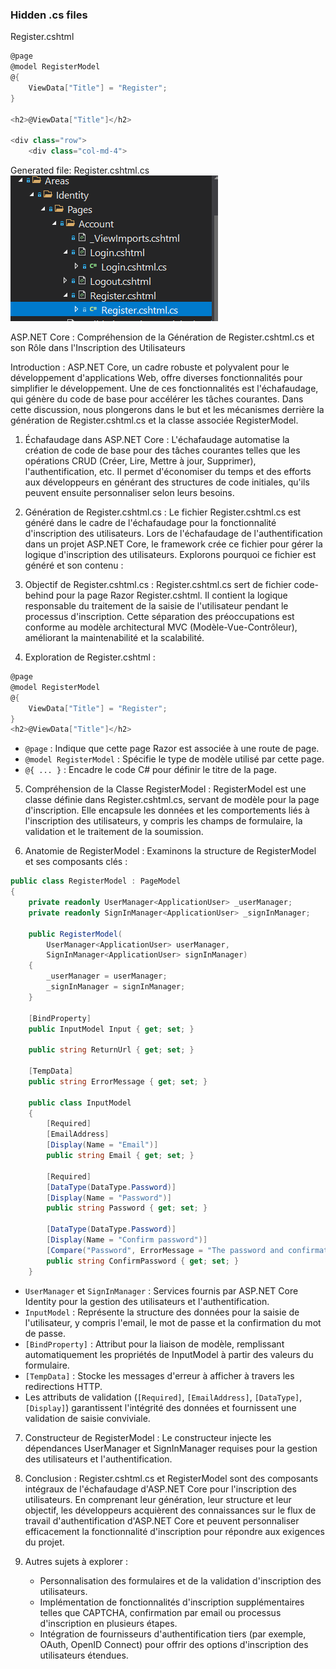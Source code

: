 ### Hidden .cs files

Register.cshtml
```csharp
@page
@model RegisterModel
@{
    ViewData["Title"] = "Register";
}

<h2>@ViewData["Title"]</h2>

<div class="row">
    <div class="col-md-4">
```


Generated file: Register.cshtml.cs
![alt text](_/image.png)

ASP.NET Core : Compréhension de la Génération de Register.cshtml.cs et son Rôle dans l'Inscription des Utilisateurs

Introduction :
ASP.NET Core, un cadre robuste et polyvalent pour le développement d'applications Web, offre diverses fonctionnalités pour simplifier le développement. Une de ces fonctionnalités est l'échafaudage, qui génère du code de base pour accélérer les tâches courantes. Dans cette discussion, nous plongerons dans le but et les mécanismes derrière la génération de Register.cshtml.cs et la classe associée RegisterModel.

1. Échafaudage dans ASP.NET Core :
   L'échafaudage automatise la création de code de base pour des tâches courantes telles que les opérations CRUD (Créer, Lire, Mettre à jour, Supprimer), l'authentification, etc. Il permet d'économiser du temps et des efforts aux développeurs en générant des structures de code initiales, qu'ils peuvent ensuite personnaliser selon leurs besoins.

2. Génération de Register.cshtml.cs :
   Le fichier Register.cshtml.cs est généré dans le cadre de l'échafaudage pour la fonctionnalité d'inscription des utilisateurs. Lors de l'échafaudage de l'authentification dans un projet ASP.NET Core, le framework crée ce fichier pour gérer la logique d'inscription des utilisateurs. Explorons pourquoi ce fichier est généré et son contenu :

3. Objectif de Register.cshtml.cs :
   Register.cshtml.cs sert de fichier code-behind pour la page Razor Register.cshtml. Il contient la logique responsable du traitement de la saisie de l'utilisateur pendant le processus d'inscription. Cette séparation des préoccupations est conforme au modèle architectural MVC (Modèle-Vue-Contrôleur), améliorant la maintenabilité et la scalabilité.

4. Exploration de Register.cshtml :
```csharp
@page
@model RegisterModel
@{
    ViewData["Title"] = "Register";
}
<h2>@ViewData["Title"]</h2>
```
   - `@page` : Indique que cette page Razor est associée à une route de page.
   - `@model RegisterModel` : Spécifie le type de modèle utilisé par cette page.
   - `@{ ... }` : Encadre le code C# pour définir le titre de la page.

5. Compréhension de la Classe RegisterModel :
   RegisterModel est une classe définie dans Register.cshtml.cs, servant de modèle pour la page d'inscription. Elle encapsule les données et les comportements liés à l'inscription des utilisateurs, y compris les champs de formulaire, la validation et le traitement de la soumission.

6. Anatomie de RegisterModel :
   Examinons la structure de RegisterModel et ses composants clés :

```csharp
public class RegisterModel : PageModel
{
    private readonly UserManager<ApplicationUser> _userManager;
    private readonly SignInManager<ApplicationUser> _signInManager;

    public RegisterModel(
        UserManager<ApplicationUser> userManager,
        SignInManager<ApplicationUser> signInManager)
    {
        _userManager = userManager;
        _signInManager = signInManager;
    }

    [BindProperty]
    public InputModel Input { get; set; }

    public string ReturnUrl { get; set; }

    [TempData]
    public string ErrorMessage { get; set; }

    public class InputModel
    {
        [Required]
        [EmailAddress]
        [Display(Name = "Email")]
        public string Email { get; set; }

        [Required]
        [DataType(DataType.Password)]
        [Display(Name = "Password")]
        public string Password { get; set; }

        [DataType(DataType.Password)]
        [Display(Name = "Confirm password")]
        [Compare("Password", ErrorMessage = "The password and confirmation password do not match.")]
        public string ConfirmPassword { get; set; }
    }
```
   - `UserManager` et `SignInManager` : Services fournis par ASP.NET Core Identity pour la gestion des utilisateurs et l'authentification.
   - `InputModel` : Représente la structure des données pour la saisie de l'utilisateur, y compris l'email, le mot de passe et la confirmation du mot de passe.
   - `[BindProperty]` : Attribut pour la liaison de modèle, remplissant automatiquement les propriétés de InputModel à partir des valeurs du formulaire.
   - `[TempData]` : Stocke les messages d'erreur à afficher à travers les redirections HTTP.
   - Les attributs de validation (`[Required]`, `[EmailAddress]`, `[DataType]`, `[Display]`) garantissent l'intégrité des données et fournissent une validation de saisie conviviale.

7. Constructeur de RegisterModel :
   Le constructeur injecte les dépendances UserManager et SignInManager requises pour la gestion des utilisateurs et l'authentification.

8. Conclusion :
   Register.cshtml.cs et RegisterModel sont des composants intégraux de l'échafaudage d'ASP.NET Core pour l'inscription des utilisateurs. En comprenant leur génération, leur structure et leur objectif, les développeurs acquièrent des connaissances sur le flux de travail d'authentification d'ASP.NET Core et peuvent personnaliser efficacement la fonctionnalité d'inscription pour répondre aux exigences du projet.

9. Autres sujets à explorer :
   - Personnalisation des formulaires et de la validation d'inscription des utilisateurs.
   - Implémentation de fonctionnalités d'inscription supplémentaires telles que CAPTCHA, confirmation par email ou processus d'inscription en plusieurs étapes.
   - Intégration de fournisseurs d'authentification tiers (par exemple, OAuth, OpenID Connect) pour offrir des options d'inscription des utilisateurs étendues.
 